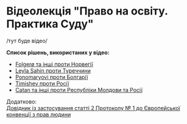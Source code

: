 # Відеолекція "Право на освіту. Практика Суду"

/тут буде відео/

**Список рішень, використаних у відео:**

* [Folgerø та інші проти Норвегії](https://hudoc.echr.coe.int/eng#%7B%22fulltext%22:[%22Campbell%20%D1%96%20Cosans%22],%22documentcollectionid2%22:[%22GRANDCHAMBER%22,%22CHAMBER%22],%22itemid%22:[%22001-117764%22]%7D)
* [Leyla Sahin проти Туреччини](https://drive.google.com/open?id=0B87xxsNkY8uSX01za1pnSFNxbGJhdUo1ZG9iandGZncyaklF) 
* [Ponomaryovi проти Болгарії](https://hudoc.echr.coe.int/eng#%7B%22fulltext%22:[%22%5C%22CASE%20OF%20PONOMARYOVI%20v.%20BULGARIA%20-%20[Ukrainian%20Translation]%20summary%20by%20the%20COE%20Human%20Rights%20Trust%20Fund%5C%22%22],%22documentcollectionid2%22:[%22GRANDCHAMBER%22,%22CHAMBER%22],%22itemid%22:[%22001-118057%22]%7D)  
* [Timishev проти Росії ](https://hudoc.echr.coe.int/eng#%7B%22fulltext%22:[%22Timishev%22],%22documentcollectionid2%22:[%22GRANDCHAMBER%22,%22CHAMBER%22]%7D)
* [Catan та інші проти Республіки Молдови та Росії](https://hudoc.echr.coe.int/eng#%7B%22fulltext%22:[%228252/05%22],%22itemid%22:[%22001-126861%22]%7D)

  
Додатково:  
[Довідник із застосування статті 2 Протоколу № 1 до Європейської конвенції з прав людини](https://www.echr.coe.int/Documents/Guide_Art_2_Protocol_1_UKR.pdf)

